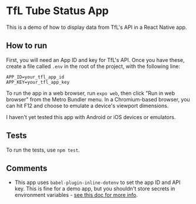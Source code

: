 # TfL Tube Status App

This is a demo of how to display data from TfL's API in a React Native app.

## How to run

First, you will need an App ID and key for TfL's API. Once you have these, create a file called `.env` in the root of the project, with the following line:

```
APP_ID=your_tfl_app_id
APP_KEY=your_tfl_app_key
```

To run the app in a web browser, run `expo web`, then click "Run in web browser" from the Metro Bundler menu. In a Chromium-based browser, you can hit F12 and choose to emulate a device's viewport dimensions.

I haven't yet tested this app with Android or iOS devices or emulators.

## Tests

To run the tests, use `npm test`.

## Comments

- This app uses `babel-plugin-inline-dotenv` to set the app ID and API key. This is fine for a demo app, but you shouldn't store secrets in environment variables - [see this doc for more info](https://docs.expo.io/build-reference/variables/).
